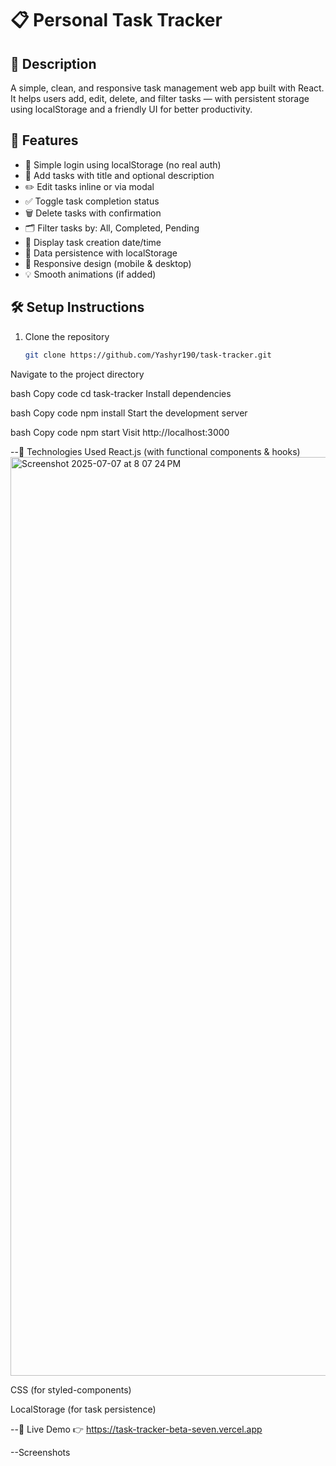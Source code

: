 # 📋 Personal Task Tracker

## 📖 Description
A simple, clean, and responsive task management web app built with React. It helps users add, edit, delete, and filter tasks — with persistent storage using localStorage and a friendly UI for better productivity.

## 🚀 Features
- 🔐 Simple login using localStorage (no real auth)
- 📝 Add tasks with title and optional description
- ✏️ Edit tasks inline or via modal
- ✅ Toggle task completion status
- 🗑 Delete tasks with confirmation
- 🗂 Filter tasks by: All, Completed, Pending
- 📅 Display task creation date/time
- 💾 Data persistence with localStorage
- 📱 Responsive design (mobile & desktop)
- 💡 Smooth animations (if added)

## 🛠 Setup Instructions

1. Clone the repository  
   ```bash
   git clone https://github.com/Yashyr190/task-tracker.git
Navigate to the project directory

bash
Copy code
cd task-tracker
Install dependencies

bash
Copy code
npm install
Start the development server

bash
Copy code
npm start
Visit
http://localhost:3000

--🧰 Technologies Used
React.js (with functional components & hooks)<img width="1470" alt="Screenshot 2025-07-07 at 8 07 24 PM" src="https://github.com/user-attachments/assets/e7914add-9ddb-4dc2-9679-bd74808c628e" />


CSS (for styled-components)

LocalStorage (for task persistence)

--🔗 Live Demo
👉 https://task-tracker-beta-seven.vercel.app

--Screenshots

